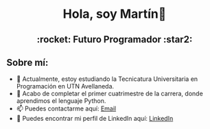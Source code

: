 <div align="center">
  <h1>Hola, soy Martín👋</h1>
</div>
<div align="center">
  <h2>:rocket: Futuro Programador :star2:</h2>
</div>
<div>
  <h2>Sobre mí:</h2>
</div>

- 🔭 Actualmente, estoy estudiando la Tecnicatura Universitaria en Programación en UTN Avellaneda.
- 🤔 Acabo de completar el primer cuatrimestre de la carrera, donde aprendimos el lenguaje Python.
- 📫 Puedes contactarme aquí: [Email](mailto:m.ezequiel.luque@gmail.com) 
- 📃 Puedes encontrar mi perfil de LinkedIn aquí: [LinkedIn](https://www.linkedin.com/in/martineluque/)
